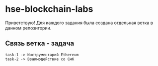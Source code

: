 # hse-blockchain-labs

Приветствую!
Для каждого задания была создана отдельная ветка в данном репозитории.

## Связь ветка - задача
```
task-1 -> Инструментарий Ethereum
task-2 -> Взаимодействие со СмК

```